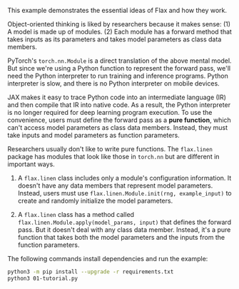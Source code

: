 This example demonstrates the essential ideas of Flax and how they work.

Object-oriented thinking is liked by researchers because it makes sense: (1) A model is made up of modules. (2) Each module has a forward method that takes inputs as its parameters and takes model parameters as class data members.

PyTorch's `torch.nn.Module` is a direct translation of the above mental model.  But since we're using a Python function to represent the forward pass, we'll need the Python interpreter to run training and inference programs.  Python interpreter is slow, and there is no Python interpreter on mobile devices.

JAX makes it easy to trace Python code into an intermediate language (IR) and then compile that IR into native code.  As a result, the Python interpreter is no longer required for deep learning program execution. To use the convenience, users must define the forward pass as a **pure function**, which can't access model parameters as class data members. Instead, they must take inputs and model parameters as function parameters.

Researchers usually don't like to write pure functions. The `flax.linen` package has modules that look like those in `torch.nn` but are different in important ways.

1. A `flax.linen` class includes only a module's configuration information. It doesn't have any data members that represent model parameters. Instead, users must use `flax.linen.Module.init(rng, example_input)` to create and randomly initialize the model parameters.

1. A `flax.linen` class has a method called `flax.linen.Module.apply(model_params, input)` that defines the forward pass. But it doesn't deal with any class data member. Instead, it's a pure function that takes both the model parameters and the inputs from the function parameters.

The following commands install dependencies and run the example:

```bash
python3 -m pip install --upgrade -r requirements.txt
python3 01-tutorial.py
```
